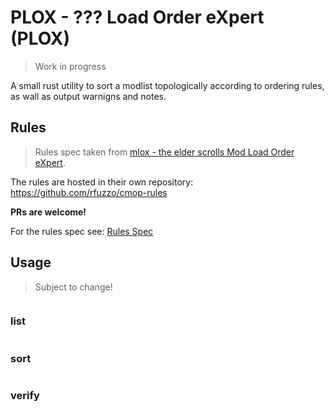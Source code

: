 # PLOX - ??? Load Order eXpert (PLOX)

> Work in progress

A small rust utility to sort a modlist topologically according to ordering rules, as wall as output warnigns and notes.

## Rules

> Rules spec taken from [mlox - the elder scrolls Mod Load Order eXpert](https://github.com/mlox/mlox).

The rules are hosted in their own repository: <https://github.com/rfuzzo/cmop-rules>

**PRs are welcome!**

For the rules spec see: [Rules Spec](./docs/Rules_spec.md)

## Usage

> Subject to change!

```cmd

```

### list

```cmd

```

### sort

```cmd

```

### verify

```cmd

```
